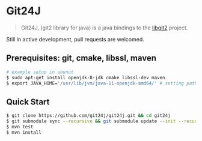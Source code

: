 
# Git24J 
> Git24J, (git2 library for java) is a java bindings to the [libgit2](http://libgit2.github.com/) project.

Still in active development, pull requests are welcomed.

## Prerequisites: git, cmake, libssl, maven
```bash
# example setup in ubunut
$ sudo apt-get install openjdk-8-jdk cmake libssl-dev maven
$ export JAVA_HOME='/usr/lib/jvm/java-11-openjdk-amd64/' # setting path to build jni

```
## Quick Start

```bash
$ git clone https://github.com/git24j/git24j.git && cd git24j
$ git submodule sync --recursive && git submodule update --init --recursive
$ mvn test
$ mvn install
``` 


